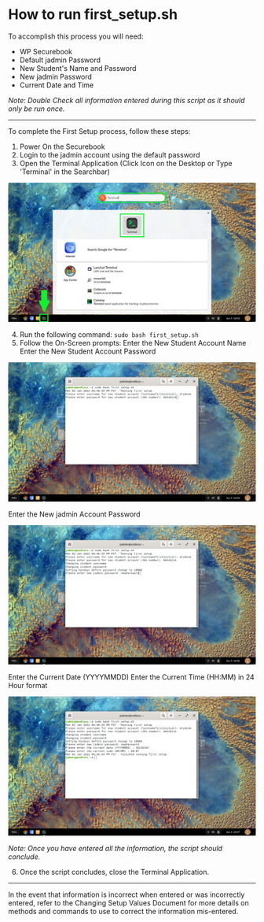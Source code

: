 # How to run first_setup.sh

To accomplish this process you will need:
- WP Securebook
- Default jadmin Password
- New Student's Name and Password
- New jadmin Password
- Current Date and Time

*Note: Double Check all information entered during this script as it should only be run once.* 

---

To complete the First Setup process, follow these steps:

1. Power On the Securebook
2. Login to the jadmin account using the default password
3. Open the Terminal Application (Click Icon on the Desktop or Type 'Terminal' in the Searchbar)

![01_FSetupTerminal.png](../_resources/01_FSetupTerminal.png)

4. Run the following command:
	`sudo bash first_setup.sh`
5. Follow the On-Screen prompts:
Enter the New Student Account Name
Enter the New Student Account Password

![02_FSetup_Student.png](../_resources/02_FSetup_Student.png)

Enter the New jadmin Account Password

![03_FSetup_jadmin.png](../_resources/03_FSetup_jadmin.png)

Enter the Current Date (YYYYMMDD)
Enter the Current Time (HH:MM) in 24 Hour format

![04_FSetup_DateTime.png](../_resources/04_FSetup_DateTime.png)

*Note: Once you have entered all the information, the script should conclude.*

6. Once the script concludes, close the Terminal Application.

---

In the event that information is incorrect when entered or was incorrectly entered, refer to the Changing Setup Values Document for more details on methods and commands to use to correct the information mis-entered.